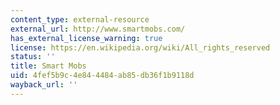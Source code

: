 ```yaml
---
content_type: external-resource
external_url: http://www.smartmobs.com/
has_external_license_warning: true
license: https://en.wikipedia.org/wiki/All_rights_reserved
status: ''
title: Smart Mobs
uid: 4fef5b9c-4e84-4484-ab85-db36f1b9118d
wayback_url: ''
---
```

